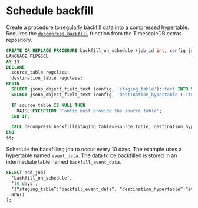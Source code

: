 # Schedule backfill
Create a procedure to regularly backfill data into a compressed hypertable.
Requires the [`decompress_backfill`][decompress_backfill] function from the
TimescaleDB extras repository.
```sql
CREATE OR REPLACE PROCEDURE backfill_on_schedule (job_id int, config jsonb)
LANGUAGE PLPGSQL
AS $$
DECLARE
  source_table regclass;
  destination_table regclass;
BEGIN
  SELECT jsonb_object_field_text (config, 'staging_table')::text INTO STRICT source_table;
  SELECT jsonb_object_field_text (config, 'destination_hypertable')::text INTO STRICT destination_table;

  IF source_table IS NULL THEN
    RAISE EXCEPTION 'Config must provide the source table';
  END IF;

  CALL decompress_backfill(staging_table=>source_table, destination_hypertable=>destination_table);
END
$$;
```

Schedule the backfilling job to occur every 10 days. The example uses a
hypertable named `event_data`. The data to be backfilled is stored in an
intermediate table named `backfill_event_data`.
```sql
SELECT add_job(
  ‘backfill_on_schedule’,
  ‘10 days’,
  ’{“staging_table”:“backfill_event_data”, “destination_hypertable”:“event_data”}’,
  NOW()
);
```

[decompress_backfill]: https://github.com/timescale/timescaledb-extras/blob/master/backfill.sql
